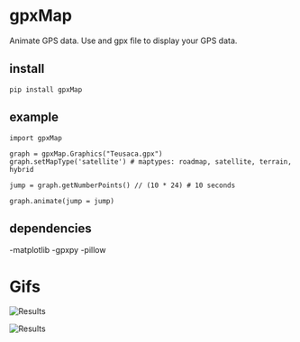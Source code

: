 # gpxMap
Animate GPS data. Use and gpx file to display your GPS data.

## install
```
pip install gpxMap
```

## example

```
import gpxMap

graph = gpxMap.Graphics("Teusaca.gpx")
graph.setMapType('satellite') # maptypes: roadmap, satellite, terrain, hybrid

jump = graph.getNumberPoints() // (10 * 24) # 10 seconds

graph.animate(jump = jump)
```

## dependencies
-matplotlib
-gpxpy
-pillow

# Gifs

![Results](https://github.com/jsbarbosa/gpxMap/blob/master/Sopo.gif)

![Results](https://github.com/jsbarbosa/gpxMap/blob/master/Teusaca.gif)
